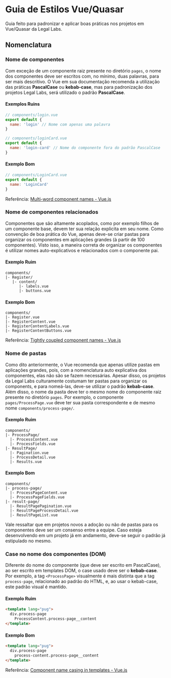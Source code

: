 # Guia de Estilos Vue/Quasar

Guia feito para padronizar e aplicar boas práticas nos projetos em Vue/Quasar da Legal Labs.

## Nomenclatura

### Nome de componentes

Com exceção de um componente raiz presente no diretório `pages`, o nome dos componentes deve ser escritos com, no mínimo, duas palavras, para ser mais descritivo. O Vue em sua documentação recomenda a utilização das práticas __PascalCase__ ou __kebab-case__, mas para padronização dos projetos Legal Labs, será utilizado o padrão __PascalCase__.

#### Exemplos Ruins
```javascript
// components/login.vue
export default {
  name: 'login' // Nome com apenas uma palavra
}
```
```javascript
// components/loginCard.vue
export default {
  name: 'login-card' // Nome do componente fora do padrão PascalCase
}
```

#### Exemplo Bom

```javascript
// components/LoginCard.vue
export default {
  name: 'LoginCard'
}
```

Referência: [Multi-word component names - Vue.js](https://vuejs.org/v2/style-guide/#Multi-word-component-names-essential)

### Nome de componentes relacionados

Componentes que são altamente acoplados, como por exemplo filhos de um componente base, devem ter sua relação explicita em seu nome. Como convenção de boa prática do Vue, apenas deve-se criar pastas para organizar os componentes em aplicações grandes (à partir de 100 componentes). Visto isso, a maneira correta de organizar os componentes é utilizar nomes auto-explicativos e relacionados com o componente pai.

#### Exemplo Ruim
```
components/
|- Register/
   |- content/
      |- labels.vue
      |- buttons.vue
```

#### Exemplo Bom
```
components/
|- Register.vue
|- RegisterContent.vue
|- RegisterContentLabels.vue
|- RegisterContentButtons.vue
```

Referência: [Tightly coupled component names - Vue.js](https://vuejs.org/v2/style-guide/#Tightly-coupled-component-names-strongly-recommended)

### Nome de pastas

Como dito anteriormente, o Vue recomenda que apenas utilize pastas em aplicações grandes, pois, com a nomenclatura auto explicativa dos componentes, elas não são se fazem necessárias. Apesar disso, os projetos da Legal Labs culturamente costumam ter pastas para organizar os components, e para nomeá-las, deve-se utilizar o padrão __kebab-case__. Além disso, o nome da pasta deve ter o mesmo nome do componente raiz presente no diretório `pages`. Por exemplo, o componente `pages/ProcessPage.vue` deve ter sua pasta correspondente e de mesmo nome `components/process-page/`.

#### Exemplo Ruim
```
components/
|- ProcessPage/
  |- ProcessContent.vue
  |- ProcessFields.vue
|- ResultPage/
  |- Pagination.vue
  |- ProcessDetail.vue
  |- Results.vue
```

#### Exemplo Bom
```
components/
|- process-page/
  |- ProcessPageContent.vue
  |- ProcessPageFields.vue
|- result-page/
  |- ResultPagePagination.vue
  |- ResultPageProcessDetail.vue
  |- ResultPageList.vue
```

Vale ressaltar que em projetos novos a adoção ou não de pastas para os componentes deve ser um consenso entre a equipe. Caso esteja desenvolvendo em um projeto já em andamento, deve-se seguir o padrão já estipulado no mesmo.

<!-- Referência: []() -->

### Case no nome dos componentes (DOM)

Diferente do nome do componente (que deve ser escrito em PascalCase), ao ser escrito em templates DOM, o case usado deve ser o __kebab-case__. Por exemplo, a tag `<ProcessPage>` visualmente é mais distinta que a tag `process-page`, relacionado ao padrão do HTML, e, ao usar o kebab-case, este padrão visual é mantido.

#### Exemplo Ruim
```html
<template lang="pug">
  div.process-page
    ProcessContent.process-page__content
</template>
```

#### Exemplo Bom
```html
<template lang="pug">
  div.process-page
    process-content.process-page__content
</template>
```
Referência: [Component name casing in templates - Vue.js](https://vuejs.org/v2/style-guide/#Component-name-casing-in-templates-strongly-recommended)

<!-- ### 1.4) Padrão BEM para CSS

O padrão de nomenclatura BEM (block, element, modifier) tem o objetivo de  -->